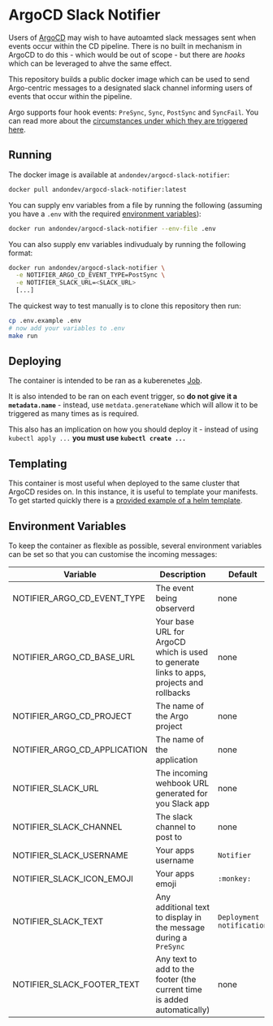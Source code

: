 # ArgoCD Slack Notifier

Users of [ArgoCD](https://github.com/argoproj/argo-cd/) may wish to have autoamted slack messages sent when events occur within the CD pipeline. There is no built in mechanism in ArgoCD to do this - which would be out of scope - but there are _hooks_ which can be leveraged to ahve the same effect.

This repository builds a public docker image which can be used to send Argo-centric messages to a designated slack channel informing users of events that occur within the pipeline.

Argo supports four hook events: `PreSync`, `Sync`, `PostSync` and `SyncFail`. You can read more about the [circumstances under which they are triggered here](https://argoproj.github.io/argo-cd/user-guide/resource_hooks).

## Running

The docker image is available at `andondev/argocd-slack-notifier`:

```bash
docker pull andondev/argocd-slack-notifier:latest
```

You can supply env variables from a file by running the following (assuming you have a `.env` with the required [environment variables](#environment-variables)):

```bash
docker run andondev/argocd-slack-notifier --env-file .env
```

You can also supply env variables indivudualy by running the following format:

```bash
docker run andondev/argocd-slack-notifier \
  -e NOTIFIER_ARGO_CD_EVENT_TYPE=PostSync \
  -e NOTIFIER_SLACK_URL=<SLACK_URL>
  [...]
```

The quickest way to test manually is to clone this repository then run:

```bash
cp .env.example .env
# now add your variables to .env
make run
```

## Deploying

The container is intended to be ran as a kuberenetes [Job](https://kubernetes.io/docs/concepts/workloads/controllers/jobs-run-to-completion/).

It is also intended to be ran on each event trigger, so **do not give it a `metadata.name`** - instead, use `metdata.generateName` which will allow it to be triggered as many times as is required.

This also has an implication on how you should deploy it - instead of using `kubectl apply ...` **you must use `kubectl create ...`**

## Templating

This container is most useful when deployed to the same cluster that ArgoCD resides on. In this instance, it is useful to template your manifests. To get started quickly there is a [provided example of a helm template](/examples/helm/).

## Environment Variables

To keep the container as flexible as possible, several environment variables can be set so that you can customise the incoming messages:

Variable | Description | Default | Required
-------- | ----------- | ------- | --------
NOTIFIER_ARGO_CD_EVENT_TYPE | The event being observerd | none | `true`
NOTIFIER_ARGO_CD_BASE_URL | Your base URL for ArgoCD which is used to generate links to apps, projects and rollbacks | none | `true`
NOTIFIER_ARGO_CD_PROJECT | The name of the Argo project | none | `true`
NOTIFIER_ARGO_CD_APPLICATION | The name of the application | none | `true`
NOTIFIER_SLACK_URL | The incoming  wehbook URL generated for you Slack app | none | `true`
NOTIFIER_SLACK_CHANNEL | The slack channel to post to | none | `true`
NOTIFIER_SLACK_USERNAME | Your apps username | `Notifier` | `false`
NOTIFIER_SLACK_ICON_EMOJI | Your apps emoji | `:monkey:` | `false`
NOTIFIER_SLACK_TEXT | Any additional text to display in the message during a `PreSync` | `Deployment notification` | `false`
NOTIFIER_SLACK_FOOTER_TEXT | Any text to add to the footer (the current time is added automatically) | none | `false`
